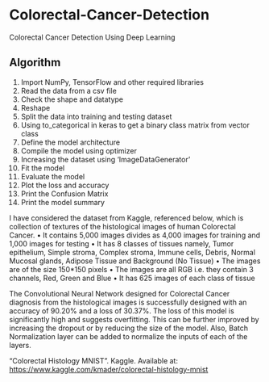 # Colorectal-Cancer-Detection
Colorectal Cancer Detection Using Deep Learning

## Algorithm
1. Import NumPy, TensorFlow and other required libraries
1. Read the data from a csv file
1. Check the shape and datatype
1. Reshape
1. Split the data into training and testing dataset
1. Using to_categorical in keras to get a binary class matrix from vector class
1. Define the model architecture
1. Compile the model using optimizer
1. Increasing the dataset using ‘ImageDataGenerator’
1. Fit the model
1. Evaluate the model
1. Plot the loss and accuracy
1. Print the Confusion Matrix
1. Print the model summary


I have considered the dataset from Kaggle, referenced below, which is collection of textures of the histological images of human Colorectal Cancer.
• It contains 5,000 images divides as 4,000 images for training and 1,000 images for testing
• It has 8 classes of tissues namely, Tumor epithelium, Simple stroma, Complex stroma, Immune cells, Debris, Normal Mucosal glands, Adipose Tissue and Background (No Tissue)
• The images are of the size 150*150 pixels
• The images are all RGB i.e. they contain 3 channels, Red, Green and Blue
• It has 625 images of each class of tissue


The Convolutional Neural Network designed for Colorectal Cancer diagnosis from the histological images is successfully designed with an accuracy of 90.20% and a loss of 30.37%. The loss of this model is significantly high and suggests overfitting. This can be further improved by increasing the dropout or by reducing the size of the model. Also, Batch Normalization layer can be added to normalize the inputs of each of the layers.


“Colorectal Histology MNIST”. Kaggle. Available at: https://www.kaggle.com/kmader/colorectal-histology-mnist 
